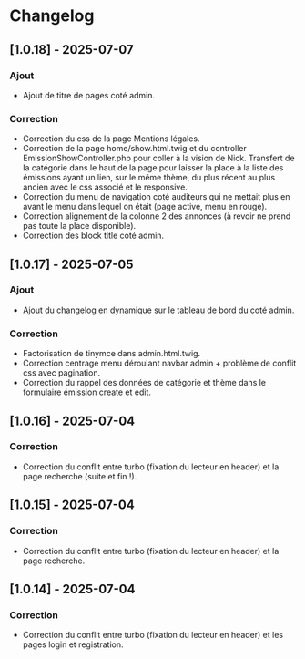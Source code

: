 # Changelog

## [1.0.18] - 2025-07-07
### Ajout
- Ajout de titre de pages coté admin.
### Correction
- Correction du css de la page Mentions légales.
- Correction de la page home/show.html.twig et du controller EmissionShowController.php pour coller à la vision de Nick. Transfert de la catégorie dans le haut de la page pour laisser la place à la liste des émissions ayant un lien, sur le même thème, du plus récent au plus ancien avec le css associé et le responsive.
- Correction du menu de navigation coté auditeurs qui ne mettait plus en avant le menu dans lequel on était (page active, menu en rouge).
- Correction alignement de la colonne 2 des annonces (à revoir ne prend pas toute la place disponible).
- Correction des block title coté admin.


## [1.0.17] - 2025-07-05
### Ajout
- Ajout du changelog en dynamique sur le tableau de bord du coté admin.
### Correction
- Factorisation de tinymce dans admin.html.twig.
- Correction centrage menu déroulant navbar admin + problème de conflit css avec pagination.
- Correction du rappel des données de catégorie et thème dans le formulaire émission create et edit.

## [1.0.16] - 2025-07-04
### Correction
- Correction du conflit entre turbo (fixation du lecteur en header) et la page recherche (suite et fin !).

## [1.0.15] - 2025-07-04
### Correction
- Correction du conflit entre turbo (fixation du lecteur en header) et la page recherche.

## [1.0.14] - 2025-07-04
### Correction
- Correction du conflit entre turbo (fixation du lecteur en header) et les pages login et registration.